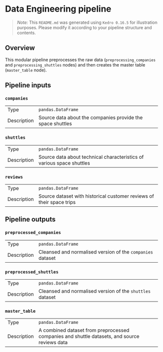 # Data Engineering pipeline

> *Note:* This `README.md` was generated using `Kedro 0.16.5` for illustration purposes. Please modify it according to your pipeline structure and contents.

## Overview

This modular pipeline preprocesses the raw data (`preprocessing_companies` and `preprocessing_shuttles` nodes) and then creates the master table (`master_table` node).

## Pipeline inputs

### `companies`

|      |                    |
| ---- | ------------------ |
| Type | `pandas.DataFrame` |
| Description | Source data about the companies provide the space shuttles |

### `shuttles`

|      |                    |
| ---- | ------------------ |
| Type | `pandas.DataFrame` |
| Description | Source data about technical characteristics of various space shuttles |

### `reviews`

|      |                    |
| ---- | ------------------ |
| Type | `pandas.DataFrame` |
| Description | Source dataset with historical customer reviews of their space trips |


## Pipeline outputs

### `preprocessed_companies`

|      |                    |
| ---- | ------------------ |
| Type | `pandas.DataFrame` |
| Description | Cleansed and normalised version of the `companies` dataset |

### `preprocessed_shuttles`

|      |                    |
| ---- | ------------------ |
| Type | `pandas.DataFrame` |
| Description | Cleansed and normalised version of the `shuttles` dataset |

### `master_table`

|      |                    |
| ---- | ------------------ |
| Type | `pandas.DataFrame` |
| Description | A combined dataset from preprocessed companies and shuttle datasets, and source reviews data |
